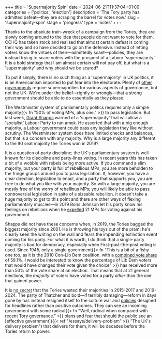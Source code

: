 +++
title = 'Supermajority Spin'
date = 2024-06-21T11:37:04+01:00
categories = ['politics', 'election']
description = 'The Tory party has admitted defeat—they are scraping the barrel for votes now.'
slug = 'supermajority-spin'
stage = 'progress'
type = 'notes'
+++

Thanks to the absolute train-wreck of a campaign from the Tories, they are slowly coming around to the idea that people do not want to vote for them. CCHQ has taken stock and realised that almost certain defeat is coming their way and so have decided to go on the defensive. Instead of letting voters know the virtues of their—admittedly scant—policies, they are instead trying to scare voters with the prospect of a Labour 'supermajority'. It is a bold strategy that I am almost certain will not pay off, but what is a 'supermajority' and why should we be scared?

To put it simply, there is no such thing as a 'supermajority' in UK politics, it is an Americanism imported to put fear into the electorate. Plenty of [other governments](https://en.wikipedia.org/wiki/Supermajority#Use_in_governments_around_the_world) require supermajorities for various aspects of governance, but not the UK. We're under the belief—rightly or wrongly—that a strong government should be able to do essentially as they please.

The Westminster system of parliamentary politics requires only a simple majority{{< fn "50% of voting MPs, plus one." >}} to pass legislation. But last week, [Grant Shapps](https://www.bbc.co.uk/news/articles/cv221jple3jo) warned of a 'supermajority' that will allow a 'socialist' Labour Party to run amok. He asserted that with a big enough majority, a Labour government could pass any legislation they like without scrutiny. The Westminster system does have limited checks and balances, but that is a concern with any majority. Why is a large majority any different to the 80 seat majority the Tories won in 2019?

It is a question of party discipline; the UK's parliamentary system is well known for its discipline and party-lines voting. In recent years this has taken a bit of a wobble with rebels being more active. If you command a slim majority, but your party is full of rebellious MPs, you are more beholden to the fringe groups around you to pass legislation. If, however, you have a clear direction, legislation to enact, and a party that supports you, you are free to do what you like with your majority. So with a large majority, you are mostly free of the worry of rebellious MPs; you will likely be able to pass controversial legislation in spite of a sizeable rebellion. It doesn't take a huge majority to get to this point and there are other ways of flexing parliamentary muscles—in 2019 Boris Johnson let his party know his feelings on rebellions when he [expelled](https://www.bbc.co.uk/news/uk-politics-49563357) 21 MPs for voting against his government.

Shapps did not have these concerns when, in 2019, the Tories bagged the biggest majority since 2001. He is throwing his toys out of the pram; he's clearly seen the writing on the wall and fears the impending extinction event coming for his party. For what it is worth, I do think that a single-party majority is bad for democracy, especially when First-past-the-post voting is used. Since 1945, only a single government{{< fn "This is a bit of a fishy one too, as it is the 2010 Con-Lib Dem coalition, with a [combined vote share](https://en.wikipedia.org/wiki/List_of_United_Kingdom_general_elections#21st_century) of 59.1%. I would be interested to know the percentage of Lib Dem voters that would have changed their vote given the choice" >}} has received more than 50% of the vote share at an election. That means that at 21 general elections, the *majority* of voters have voted for a party *other* than the one that gained power.

It is [no secret](https://www.prospectmagazine.co.uk/politics/elections/general-election-2024/66929/the-myth-of-a-labour-supermajority) that the Tories wasted their majorities in 2015-2017 and 2019-2024. The party of Thatcher and bold—if terribly damaging—reform in days gone by has instead resigned itself to the culture war and [policies](https://inews.co.uk/news/politics/rishis-in-la-la-land-tory-critics-sunaks-rwanda-plan-wont-work-3019031) designed for headlines rather than positive outcomes. They can see an incoming government with some radical{{< fn "Well, radical when compared with recent Tory governance." >}} plans and fear that should the public see an [effective government]({{< ref "/essays/delivery-problem" >}} "The UK's delivery problem") that delivers for them, it will be decades before the Tories return to power.